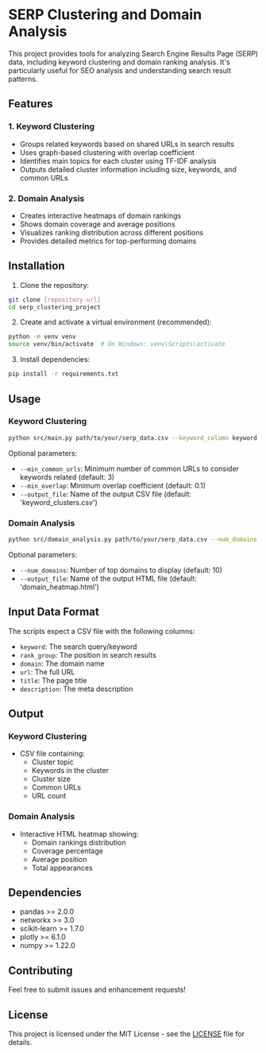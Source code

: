 # SERP Clustering and Domain Analysis

This project provides tools for analyzing Search Engine Results Page (SERP) data, including keyword clustering and domain ranking analysis. It's particularly useful for SEO analysis and understanding search result patterns.

## Features

### 1. Keyword Clustering
- Groups related keywords based on shared URLs in search results
- Uses graph-based clustering with overlap coefficient
- Identifies main topics for each cluster using TF-IDF analysis
- Outputs detailed cluster information including size, keywords, and common URLs

### 2. Domain Analysis
- Creates interactive heatmaps of domain rankings
- Shows domain coverage and average positions
- Visualizes ranking distribution across different positions
- Provides detailed metrics for top-performing domains

## Installation

1. Clone the repository:
```bash
git clone [repository-url]
cd serp_clustering_project
```

2. Create and activate a virtual environment (recommended):
```bash
python -m venv venv
source venv/bin/activate  # On Windows: venv\Scripts\activate
```

3. Install dependencies:
```bash
pip install -r requirements.txt
```

## Usage

### Keyword Clustering

```bash
python src/main.py path/to/your/serp_data.csv --keyword_column keyword --url_column url
```

Optional parameters:
- `--min_common_urls`: Minimum number of common URLs to consider keywords related (default: 3)
- `--min_overlap`: Minimum overlap coefficient (default: 0.1)
- `--output_file`: Name of the output CSV file (default: 'keyword_clusters.csv')

### Domain Analysis

```bash
python src/domain_analysis.py path/to/your/serp_data.csv --num_domains 15
```

Optional parameters:
- `--num_domains`: Number of top domains to display (default: 10)
- `--output_file`: Name of the output HTML file (default: 'domain_heatmap.html')

## Input Data Format

The scripts expect a CSV file with the following columns:
- `keyword`: The search query/keyword
- `rank_group`: The position in search results
- `domain`: The domain name
- `url`: The full URL
- `title`: The page title
- `description`: The meta description

## Output

### Keyword Clustering
- CSV file containing:
  - Cluster topic
  - Keywords in the cluster
  - Cluster size
  - Common URLs
  - URL count

### Domain Analysis
- Interactive HTML heatmap showing:
  - Domain rankings distribution
  - Coverage percentage
  - Average position
  - Total appearances

## Dependencies

- pandas >= 2.0.0
- networkx >= 3.0
- scikit-learn >= 1.7.0
- plotly >= 6.1.0
- numpy >= 1.22.0

## Contributing

Feel free to submit issues and enhancement requests!

## License

This project is licensed under the MIT License - see the [LICENSE](LICENSE) file for details. 